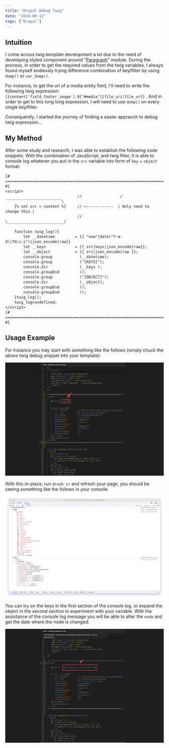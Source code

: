 ```yaml
---
title: "Drupal Debug Twig"
date: "2024-09-12"
tags: ["Drupal"]
---
```



## Intuition

I come across twig template development a lot due to the need of developing styled component around "[Paragraph](https://www.drupal.org/project/paragraphs)" module. During the process, in order to get the required values from the twig variables, I always found myself endlessly trying difference combination of key/filter by using `dump()` or `var_dump()`.

For instance, to get the url of a media entity field, I'll need to write the following twig expression: `{{content['field_footer_image'].0["#media"]|file_uri|file_ur}}` . And in order to get to this long long expression, I will need to use `dump()` on every single key/filter.

Consequently, I started the journey of finding a easier appraoch to debug twig expression...



## My Method

After some study and research, I was able to establish the following code snippets. With the combination of JavaScript, and twig filter, it is able to console log whatever you put in the `src` variable into form of `key` + `object` format:

```
{# ============================================================================ #}
<script>
                                //                 /‾‾‾‾‾‾‾‾‾‾‾‾‾‾‾‾‾‾‾‾‾‾‾‾‾\
    {% set src = content %}     // ←------------  | Only need to change this |
                                //                 \_________________________/

    function twig_log(){
        let __datetime         = {{ "now"|date("Y-m-d\\TH:i:s")|json_encode|raw}}
        let __keys             = {{ src|keys|json_encode|raw}};
        let __object           = {{ src|json_encode|raw }};
        console.group            (__datetime);
        console.group            ("[KEYS]");
        console.dir              (__keys );
        console.groupEnd         ();
        console.group            ("[OBJECT]");
        console.dir              (__object);
        console.groupEnd         ();
        console.groupEnd         ();
    }twig_log();
    twig_log=undefined;
</script>
{# ============================================================================ #}

```



## Usage Example

For instance you may start with something like the follows (simply chuck the above twig debug snippet into your template):

![2024-09-13T085010](2024-09-13T085010-6181607.jpg)

With this in-place, run `drush cr` and refresh your page, you should be seeing something like the follows in your console:

![2024-09-13T085623](2024-09-13T085623.jpg)

You can try on the keys in the first section of the console log, or expand the object in the second section to experiment with your variable. With the assistance of the console log message you will be able to alter the `node` and get the date where the node is changed:

![2024-09-13T085352](2024-09-13T085352-6181687.jpg)

